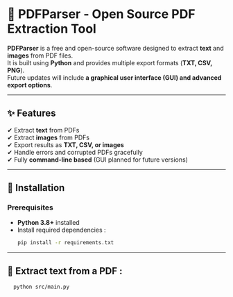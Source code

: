 # 📄 PDFParser - Open Source PDF Extraction Tool

**PDFParser** is a free and open-source software designed to extract **text** and **images** from PDF files.  
It is built using **Python** and provides multiple export formats (**TXT, CSV, PNG**).  
Future updates will include **a graphical user interface (GUI) and advanced export options**.

---

## ✨ Features
✔ Extract **text** from PDFs  
✔ Extract **images** from PDFs  
✔ Export results as **TXT, CSV, or images**  
✔ Handle errors and corrupted PDFs gracefully  
✔ Fully **command-line based** (GUI planned for future versions)  

---

## 🚀 Installation
### **Prerequisites**
- **Python 3.8+** installed  
- Install required dependencies :
  ```bash
  pip install -r requirements.txt

---

## 📂 Extract text from a PDF :
```bash
  python src/main.py
